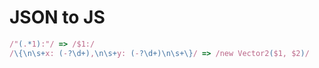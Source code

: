 # JSON to JS
```js
/"(.*1):"/ => /$1:/
/\{\n\s+x: (-?\d+),\n\s+y: (-?\d+)\n\s+\}/ => /new Vector2($1, $2)/
```